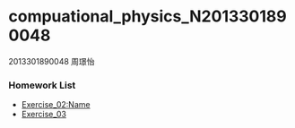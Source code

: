 # compuational_physics_N2013301890048
2013301890048 周璟怡
### Homework List 
* [Exercise_02:Name](https://github.com/TooLate008/compuational_physics_N2013301890048/blob/master/Exercise_02:Name.md)
* [Exercise_03](https://github.com/TooLate008/compuational_physics_N2013301890048/blob/master/Exercise_03.md)
